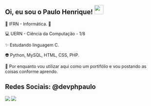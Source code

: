 ## Oi, eu sou o Paulo Henrique! <img width="30" height="30" src=https://github.com/TheDudeThatCode/TheDudeThatCode/blob/master/Assets/Earth.gif>

:penguin: IFRN - Informática. :penguin: <br />

:computer: UERN - Ciência da Computação - 1/8

:sparkles: Estudando linguagem C. <br />

:alien: Python, MySQL, HTML, CSS, PHP. <br />

:running: Por enquanto vou utilizar aqui como um portifólio e vou postando as coisas conforme aprendo. 

## Redes Sociais: @devphpaulo
<img src="https://img.shields.io/badge/Twitter-1DA1F2?style=for-the-badge&logo=twitter&logoColor=white"> <img src="https://img.shields.io/badge/Instagram-E4405F?style=for-the-badge&logo=instagram&logoColor=white">
